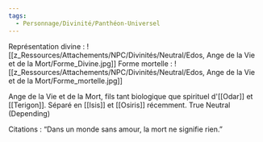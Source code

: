 ```yaml
---
tags:
  - Personnage/Divinité/Panthéon-Universel
---
```

Représentation divine :
![[z_Ressources/Attachements/NPC/Divinités/Neutral/Edos, Ange de la Vie et de la Mort/Forme_Divine.jpg]]
Forme mortelle :
![[z_Ressources/Attachements/NPC/Divinités/Neutral/Edos, Ange de la Vie et de la Mort/Forme_mortelle.jpg]]

Ange de la Vie et de la Mort, fils tant biologique que spirituel d'[[Odar]] et [[Terigon]].
Séparé en [[Isis]] et [[Osiris]] récemment.
True Neutral (Depending)

Citations :
“Dans un monde sans amour, la mort ne signifie rien.”